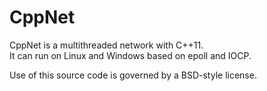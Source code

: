 # CppNet

CppNet is a multithreaded  network with C++11.                                                                              
It can run on Linux and Windows based on epoll and IOCP.

Use of this source code is governed by a BSD-style license.
